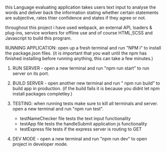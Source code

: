 this Language evaluating application takes users text input to analyse the words and deliver back the information stating whether certain statements are subjective, rates thier confidence and states if they agree or not. 

throughout this project i have used webpack, an external API, loaders & plug-ins, service workers for offline use and of course HTML,SCSS and Javascript to build this program.

RUNNING APPLICATION:
open up a fresh terminal and run "NPM i" to install the package.json files. (it is important that you wait until the npm has finished installing before running anything, this can take a few minutes.)
1. RUN SERVER - open a new terminal and run "npm run start" to run server on its port.

2. BUILD SERVER - open another new terminal and run " npm run build" to build app in production. (if the build fails it is because you didnt let npm install packages completley.)

3. TESTING: when running tests make sure to kill all terminals and server.
    open a new terminal and run "npm run test".
    - testNameChecker file tests the text input functionality
    - testApp file tests the handleSubmit application js functionality
    - testExpress file tests if the express server is routing to GET

4. DEV MODE - open a new terminal and run "npm run dev" to open project in developer mode.